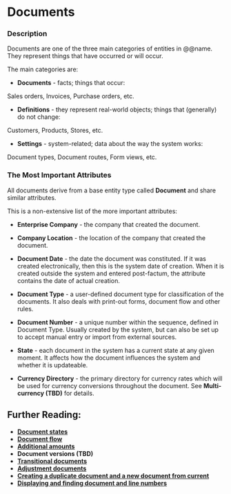 # Documents


### Description
Documents are one of the three main categories of entities in @@name. They represent things that have occurred or will occur.

The main categories are:

- **Documents** - facts; things that occur:

Sales orders, Invoices, Purchase orders, etc.

- **Definitions** - they represent real-world objects; things that (generally) do not change:

Customers, Products, Stores, etc.

- **Settings** - system-related; data about the way the system works:

Document types, Document routes, Form views, etc.

### The Most Important Attributes

All documents derive from a base entity type called **Document** and share similar attributes.

This is a non-extensive list of the more important attributes:

- **Enterprise Company** - the company that created the document.

- **Company Location** - the location of the company that created the document.

- **Document Date** - the date the document was constituted. If it was created electronically, then this is the system date of creation. When it is created outside the system and entered post-factum, the attribute contains the date of actual creation.

- **Document Type** - a user-defined document type for classification of the documents. It also deals with print-out forms, document flow and other rules.

- **Document Number** - a unique number within the sequence, defined in Document Type. Usually created by the system, but can also be set up to accept manual entry or import from external sources.

- **State** - each document in the system has a current state at any given moment. It affects how the document influences the system and whether it is updateable.

- **Currency Directory** - the primary directory for currency rates which will be used for currency conversions throughout the document. See **Multi-currency (TBD)** for details.

## Further Reading:

- **[Document states](https://github.com/ErpNetDocs/tech/blob/master/advanced/documents/document-states.md)** 
- **[Document flow](https://github.com/ErpNetDocs/tech/blob/master/advanced/documents/document-flow.md)** 
- **[Additional amounts](https://github.com/ErpNetDocs/tech/blob/master/advanced/documents/additional-amounts/index.md)**
- **Document versions (TBD)**
- **[Transitional documents](https://github.com/ErpNetDocs/tech/blob/master/advanced/documents/transitional-documents.md)**
- **[Adjustment documents](https://github.com/ErpNetDocs/tech/blob/master/advanced/documents/adjustment-documents.md)**
- **[Creating a duplicate document and a new document from current](https://github.com/ErpNetDocs/tech/blob/master/advanced/documents/creating-a-document.md)**
- **[Displaying and finding document and line numbers](https://github.com/ErpNetDocs/tech/blob/master/advanced/documents/displaying-document.md)**


